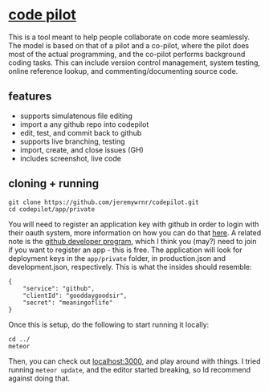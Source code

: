 [code pilot](http://codepilot.meteor.com)
=========================================

This is a tool meant to help people collaborate on code more seamlessly. The
model is based on that of a pilot and a co-pilot, where the pilot does most of
the actual programming, and the co-pilot performs background coding tasks. This
can include version control management, system testing, online reference
lookup, and commenting/documenting source code.



## features

- supports simulatenous file editing
- import a any github repo into codepilot
- edit, test, and commit back to github
- supports live branching, testing
- import, create, and close issues (GH)
- includes screenshot, live code



## cloning + running

    git clone https://github.com/jeremywrnr/codepilot.git
    cd codepilot/app/private

You will need to register an application key with github in order to login with
their oauth system, more information on how you can do that [here][oauth]. A
related note is the [github developer program][devel], which I think you (may?)
need to join if you want to register an app - this is free. The application
will look for deployment keys in the `app/private` folder, in production.json
and development.json, respectively. This is what the insides should resemble:

    {
        "service": "github",
        "clientId": "gooddaygoodsir",
        "secret": "meaningoflife"
    }

Once this is setup, do the following to start running it locally:

    cd ../
    meteor

Then, you can check out [localhost:3000](http://localhost:3000), and play
around with things. I tried running `meteor update`, and the editor started
breaking, so Id recommend against doing that.



[devel]:https://developer.github.com/program/
[oauth]:https://developer.github.com/v3/oauth/
